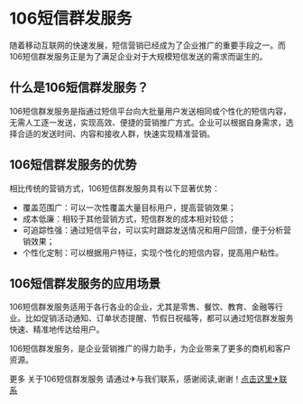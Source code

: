 # 106短信群发服务

随着移动互联网的快速发展，短信营销已经成为了企业推广的重要手段之一。而106短信群发服务正是为了满足企业对于大规模短信发送的需求而诞生的。

## 什么是106短信群发服务？

106短信群发服务是指通过短信平台向大批量用户发送相同或个性化的短信内容，无需人工逐一发送，实现高效、便捷的营销推广方式。企业可以根据自身需求，选择合适的发送时间、内容和接收人群，快速实现精准营销。

## 106短信群发服务的优势

相比传统的营销方式，106短信群发服务具有以下显著优势：

- 覆盖范围广：可以一次性覆盖大量目标用户，提高营销效果；
- 成本低廉：相较于其他营销方式，短信群发的成本相对较低；
- 可追踪性强：通过短信平台，可以实时跟踪发送情况和用户回馈，便于分析营销效果；
- 个性化定制：可以根据用户特征，实现个性化的短信内容，提高用户粘性。

## 106短信群发服务的应用场景

106短信群发服务适用于各行各业的企业，尤其是零售、餐饮、教育、金融等行业。比如促销活动通知、订单状态提醒、节假日祝福等，都可以通过短信群发服务快速、精准地传达给用户。

106短信群发服务，是企业营销推广的得力助手，为企业带来了更多的商机和客户资源。

更多 关于106短信群发服务 请通过✈与我们联系，感谢阅读,谢谢！[点击这里✈联系](https://t.me/LM999bot)